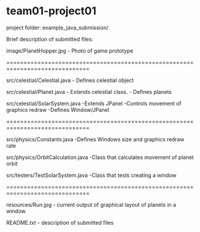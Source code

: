 # team01-project01
project folder:
example_java_submission/


Brief description of submitted files:

image/PlanetHopper.jpg
    - Photo of game prototype


==============================================================================


src/celestial/Celestial.java
    - Defines celestial object
    
src/celestial/Planet.java
    - Extends celestial class.
    - Defines planets
    
src/celestial/SolarSystem.java
    -Extends JPanel
    -Controls movement of graphics redraw
    -Defines Window/JPanel
    
    
==============================================================================
    
    
src/physics/Constants.java
    -Defines Windows size and graphics redraw rate
    
src/physics/OrbitCalculation.java
    -Class that calculates movement of planet orbit
    
src/testers/TestSolarSystem.java
    -Class that tests creating a window


==============================================================================


resources/Run.jpg
    - current output of graphical layout of planets in a window.

README.txt
    - description of submitted files
